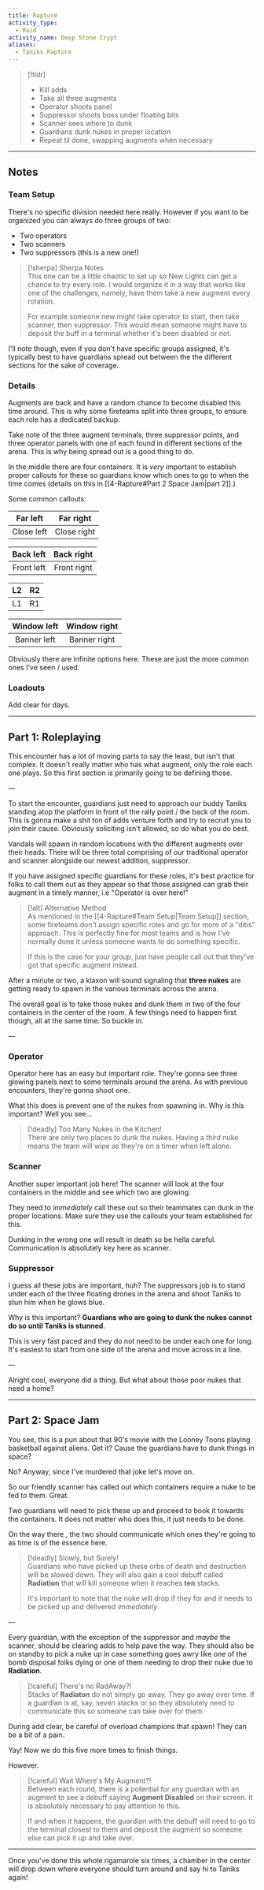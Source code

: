 ```yaml
---  
title: Rapture  
activity_type:  
  - Raid  
activity_name: Deep Stone Crypt  
aliases:  
  - Taniks Rapture  
---  
```

  
> [!tldr]  
> - Kill adds  
> - Take all three augments  
> - Operator shoots panel  
> - Suppressor shoots boss under floating bits  
> - Scanner sees where to dunk  
> - Guardians dunk nukes in proper location  
> - Repeat til done, swapping augments when necessary  
  
___  
  
## Notes  
  
### Team Setup  
  
There's no specific division needed here really. However if you want to be organized you can always do three groups of two:  
- Two operators  
- Two scanners  
- Two suppressors (this is a new one!)  
  
> [!sherpa] Sherpa Notes  
> This one can be a little chaotic to set up so New Lights can get a chance to try every role. I would organize it in a way that works like one of the challenges, namely, have them take a new augment every rotation.  
>  
> For example someone new might take operator to start, then take scanner, then suppressor. This would mean someone might have to deposit the buff in a terminal whether it's been disabled or not.  
  
I'll note though, even if you don't have specific groups assigned, it's typically best to have guardians spread out between the the different sections for the sake of coverage.  
  
### Details  
  
Augments are back and have a random chance to become disabled this time around. This is why some fireteams split into three groups, to ensure each role has a dedicated backup.  
  
Take note of the three augment terminals, three suppressor points, and three operator panels with one of each found in different sections of the arena. This is why being spread out is a good thing to do.  
  
In the middle there are four containers. It is *very* important to establish proper callouts for these so guardians know which ones to go to when the time comes (details on this in [[4-Rapture#Part 2 Space Jam|part 2]].)  
  
Some common callouts:  
  
| Far left | Far right |  
| :--: | :--: |  
| Close left | Close right |  
  
| Back left | Back right |  
| :--: | :--: |  
| Front left | Front right |  
  
| L2 | R2 |  
| :--: | :--: |  
| L1 | R1 |  
  
| Window left | Window right |  
| :--: | :--: |  
| Banner left | Banner right |  
  
Obviously there are infinite options here. These are just the more common ones I've seen / used.  
  
### Loadouts  
  
Add clear for days.  
  
----  
  
## Part 1: Roleplaying  
  
This encounter has a lot of moving parts to say the least, but isn't that complex. It doesn't really matter who has what augment, only the role each one plays. So this first section is primarily going to be defining those.  
  
—  
  
To start the encounter, guardians just need to approach our buddy Taniks standing atop the platform in front of the rally point / the back of the room. This is gonna make a shit ton of adds venture forth and try to recruit you to join their cause. Obviously soliciting isn't allowed, so do what you do best.  
  
Vandals will spawn in random locations with the different augments over their heads. There will be three total comprising of our traditional operator and scanner alongside our newest addition, suppressor.  
  
If you have assigned specific guardians for these roles, it's best practice for folks to call them out as they appear so that those assigned can grab their augment in a timely manner, i.e "Operator is over here!"  
  
> [!alt] Alternative Method  
> As mentioned in the [[4-Rapture#Team Setup|Team Setup]] section, some fireteams don't assign specific roles and go for more of a "dibs" approach. This is perfectly fine for most teams and is how I've normally done it unless someone wants to do something specific.  
>  
> If this is the case for your group, just have people call out that they've got that specific augment instead.  
  
After a minute or two, a klaxon will sound signaling that **three nukes** are getting ready to spawn in the various terminals across the arena.  
  
The overall goal is to take those nukes and dunk them in two of the four containers in the center of the room. A few things need to happen first though, all at the same time. So buckle in.  
  
—  
  
### Operator  
  
Operator here has an easy but important role. They're gonna see three glowing panels next to some terminals around the arena. As with previous encounters, they're gonna shoot one.  
  
What this does is prevent one of the nukes from spawning in. Why is this important? Well you see...  
  
> [!deadly] Too Many Nukes in the Kitchen!  
> There are only two places to dunk the nukes. Having a third nuke means the team will wipe as they're on a timer when left alone.  
  
### Scanner  
  
Another super important job here! The scanner will look at the four containers in the middle and see which two are glowing.  
  
They need to *immediately* call these out so their teammates can dunk in the proper locations. Make sure they use the callouts your team established for this.  
  
Dunking in the wrong one will result in death so be hella careful. Communication is absolutely key here as scanner.  
  
### Suppressor  
  
I guess all these jobs are important, huh? The suppressors job is to stand under each of the three floating drones in the arena and shoot Taniks to stun him when he glows blue.  
  
Why is this important? **Guardians who are going to dunk the nukes cannot do so until Taniks is stunned**.  
  
This is very fast paced and they do not need to be under each one for long. It's easiest to start from one side of the arena and move across in a line.  
  
—  
  
Alright cool, everyone did a thing. But what about those poor nukes that need a home?  
  
---  
  
## Part 2: Space Jam  
  
You see, this is a pun about that 90's movie with the Looney Toons playing basketball against aliens. Get it? Cause the guardians have to dunk things in space?  
  
No? Anyway, since I've murdered that joke let's move on.  
  
So our friendly scanner has called out which containers require a nuke to be fed to them. Great.  
  
Two guardians will need to pick these up and proceed to book it towards the containers. It does not matter who does this, it just needs to be done.  
  
On the way there , the two should communicate which ones they're going to as time is of the essence here.  
  
> [!deadly] Slowly, but Surely!  
> Guardians who have picked up these orbs of death and destruction will be slowed down. They will also gain a cool debuff called **Radiation** that will kill someone when it reaches **ten** stacks.  
>  
> It's important to note that the nuke will drop if they for and it needs to be picked up and delivered *immediately*.  
  
—  
  
Every guardian, with the exception of the suppressor and *maybe* the scanner, should be clearing adds to help pave the way. They should also be on standby to pick a nuke up in case something goes awry like one of the bomb disposal folks dying or one of them needing to drop their nuke due to **Radiation**.  
  
> [!careful] There's no RadAway?!  
> Stacks of **Radiaton** do not simply go away. They go away over time. If a guardian is at, say, seven stacks or so they absolutely need to communicate this so someone can take over for them.  
  
During add clear, be careful of overload champions that spawn! They can be a bit of a pain.  
  
Yay! Now we do this five more times to finish things.  
  
However.  
  
> [!careful] Wait Where's My Augment?!  
> Between each round, there is a potential for any guardian with an augment to see a debuff saying **Augment Disabled** on their screen. It is absolutely necessary to pay attention to this.  
>  
> If and when it happens, the guardian with the debuff will need to go to the terminal closest to them and deposit the augment so someone else can pick it up and take over.  
  
---  
  
Once you've done this whole rigamarole six times, a chamber in the center will drop down where everyone should turn around and say hi to Taniks again!
